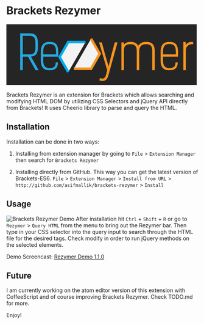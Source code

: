 # Brackets Rezymer

![Brackets Logo](rezymer-logo.png)

Brackets Rezymer is an extension for Brackets which allows searching and modifying HTML DOM by utilizing CSS Selectors and jQuery API directly from Brackets! It uses Cheerio library to parse and query the HTML.

## Installation

Installation can be done in two ways:

1) Installing from extension manager by going to `File` > `Extension Manager` then search for `Brackets Rezymer`

2) Installing directly from GitHub. This way you can get the latest version of Brackets-ES6.
`File` > `Extension Manager` > `Install from URL` > `http://github.com/asifmallik/brackets-rezymer` > `Install`

## Usage

![Brackets Rezymer Demo](http://i.imgur.com/qflYBrj.gif)
After installation hit `Ctrl` + `Shift` + `R` or go to `Rezymer` > `Query HTML` from the menu to bring out the Rezymer bar. Then type in your CSS selector into the query input to search through the HTML file for the desired tags. Check modify in order to run jQuery methods on the selected elements.

Demo Screencast: [Rezymer Demo 1.1.0](https://www.youtube.com/watch?v=zwiu-Yz8LDQ)

## Future

I am currently working on the atom editor version of this extension with CoffeeScript and of course improving Brackets Rezymer. Check TODO.md for more.

Enjoy!
